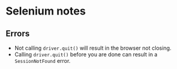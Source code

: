 # Selenium notes
## Errors
* Not calling `driver.quit()` will result in the browser not closing.
* Calling `driver.quit()` before you are done can result in a `SessionNotFound` error.